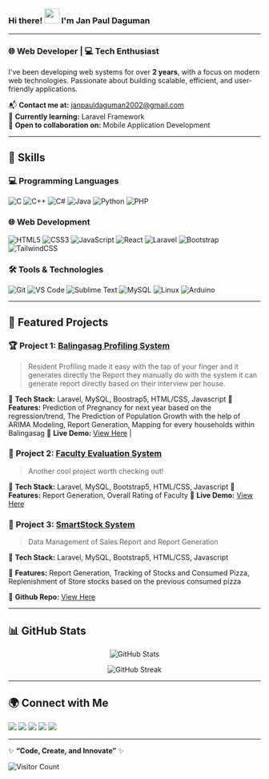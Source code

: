 ### Hi there! <img src="https://user-images.githubusercontent.com/18350557/176309783-0785949b-9127-417c-8b55-ab5a4333674e.gif" width="30px" /> I'm **Jan Paul Daguman**

---

### 🌐 Web Developer | 💻 Tech Enthusiast

I've been developing web systems for over **2 years**, with a focus on modern web technologies. Passionate about building scalable, efficient, and user-friendly applications.

📬 **Contact me at:** [janpauldaguman2002@gmail.com](mailto:janpauldaguman2002@gmail.com)  
🧠 **Currently learning:** Laravel Framework  
🤝 **Open to collaboration on:** Mobile Application Development  

---

## 🚀 Skills

### **💻 Programming Languages**
![C](https://img.shields.io/badge/C-00599C?style=flat&logo=c&logoColor=white)
![C++](https://img.shields.io/badge/C++-00599C?style=flat&logo=c%2B%2B&logoColor=white)
![C#](https://img.shields.io/badge/C%23-239120?style=flat&logo=c-sharp&logoColor=white)
![Java](https://img.shields.io/badge/Java-007396?style=flat&logo=java&logoColor=white)
![Python](https://img.shields.io/badge/Python-3776AB?style=flat&logo=python&logoColor=white)
![PHP](https://img.shields.io/badge/PHP-777BB4?style=flat&logo=php&logoColor=white)

### **🌐 Web Development**
![HTML5](https://img.shields.io/badge/HTML5-E34F26?style=flat&logo=html5&logoColor=white)
![CSS3](https://img.shields.io/badge/CSS3-1572B6?style=flat&logo=css3&logoColor=white)
![JavaScript](https://img.shields.io/badge/JavaScript-F7DF1E?style=flat&logo=javascript&logoColor=black)
![React](https://img.shields.io/badge/React-20232A?style=flat&logo=react&logoColor=61DAFB)
![Laravel](https://img.shields.io/badge/Laravel-FF2D20?style=flat&logo=laravel&logoColor=white)
![Bootstrap](https://img.shields.io/badge/Bootstrap-563D7C?style=flat&logo=bootstrap&logoColor=white)
![TailwindCSS](https://img.shields.io/badge/TailwindCSS-38B2AC?style=flat&logo=tailwind-css&logoColor=white)

### **🛠 Tools & Technologies**
![Git](https://img.shields.io/badge/Git-F05032?style=flat&logo=git&logoColor=white)
![VS Code](https://img.shields.io/badge/VS%20Code-007ACC?style=flat&logo=visual-studio-code&logoColor=white)
![Sublime Text](https://img.shields.io/badge/Sublime-FF9800?style=flat&logo=sublime-text&logoColor=white)
![MySQL](https://img.shields.io/badge/MySQL-4479A1?style=flat&logo=mysql&logoColor=white)
![Linux](https://img.shields.io/badge/Linux-FCC624?style=flat&logo=linux&logoColor=black)
![Arduino](https://img.shields.io/badge/Arduino-00979D?style=flat&logo=arduino&logoColor=white)

---

## 📂 Featured Projects

### 🏆 **Project 1: [Balingasag Profiling System](#)**
> Resident Profiling made it easy with the tap of your finger and it generates directly the Report they manually do with the system it can generate report directly based on their interview per house. 

🔹 **Tech Stack:** Laravel, MySQL, Boostrap5, HTML/CSS, Javascript
🔹 **Features:** Prediction of Pregnancy for next year based on the regression/trend, The Prediction of Population Growth with the help of ARIMA Modeling, Report Generation, Mapping for every households within Balingasag
🔹 **Live Demo:** [View Here](promap.srcbitsys.io) | 

### 🚀 **Project 2: [Faculty Evaluation System](#)**
> Another cool project worth checking out!

🔹 **Tech Stack:** Laravel, MySQL, Bootstrap5, HTML/CSS, Javascript
🔹 **Features:** Report Generation, Overall Rating of Faculty
🔹 **Live Demo:** [View Here](https://faculty-eval.srcbitsys.io/) 

### 🚀 **Project 3: [SmartStock System](#)**
> Data Management of Sales Report and Report Generation

🔹 **Tech Stack:** Laravel, MySQL, Bootstrap5, HTML/CSS, Javascript

🔹 **Features:** Report Generation, Tracking of Stocks and Consumed Pizza, Replenishment of Store stocks based on the previous consumed pizza

🔹 **Github Repo:** [View Here](https://github.com/jampoool/Santinos) 

---

## 📊 GitHub Stats

<p align="center">
  <img src="https://github-readme-stats.vercel.app/api?username=jampoool&show_icons=true&theme=tokyonight" alt="GitHub Stats" />
</p>

<p align="center">
  <img src="https://github-readme-streak-stats.herokuapp.com/?user=jampoool&theme=tokyonight" alt="GitHub Streak" />
</p>

---

## 🌍 Connect with Me

<p align="left">
<a href="https://github.com/jampoool" target="_blank"><img src="https://img.shields.io/badge/GitHub-100000?style=for-the-badge&logo=github&logoColor=white" /></a>
<a href="https://www.linkedin.com/in/jampoool" target="_blank"><img src="https://img.shields.io/badge/LinkedIn-0077B5?style=for-the-badge&logo=linkedin&logoColor=white" /></a>
<a href="https://www.facebook.com/hunterxhunter.polinar" target="_blank"><img src="https://img.shields.io/badge/Facebook-1877F2?style=for-the-badge&logo=facebook&logoColor=white" /></a>
<a href="http://www.instagram.com/wampooool" target="_blank"><img src="https://img.shields.io/badge/Instagram-E4405F?style=for-the-badge&logo=instagram&logoColor=white" /></a>
<a href="https://discord.com/users/jampoool" target="_blank"><img src="https://img.shields.io/badge/Discord-5865F2?style=for-the-badge&logo=discord&logoColor=white" /></a>
</p>

---

✨ **“Code, Create, and Innovate”** ✨

![Visitor Count](https://visitor-badge.laobi.icu/badge?page_id=jampoool.readme)
